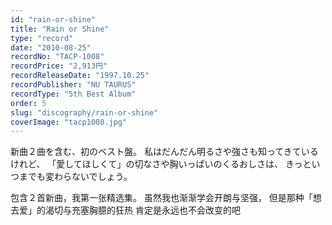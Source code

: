 ```yaml
---
id: "rain-or-shine"
title: "Rain or Shine"
type: "record"
date: "2010-08-25"
recordNo: "TACP-1008"
recordPrice: "2,913円"
recordReleaseDate: "1997.10.25"
recordPublisher: "NU TAURUS"
recordType: "5th Best Album"
order: 5
slug: "discography/rain-or-shine"
coverImage: "tacp1008.jpg"
---
```


新曲２曲を含む、初のベスト盤。 私はだんだん明るさや強さも知ってきているけれど、 「愛してほしくて」の切なさや胸いっぱいのくるおしさは、 きっといつまでも変わらないでしょう。  
  
包含２首新曲，我第一张精选集。 虽然我也渐渐学会开朗与坚强， 但是那种「想去爱」的渴切与充塞胸臆的狂热 肯定是永远也不会改变的吧
